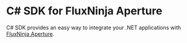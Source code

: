 # C# SDK for FluxNinja Aperture

C# SDK provides an easy way to integrate your .NET applications with
[FluxNinja Aperture](https://github.com/fluxninja/aperture).
